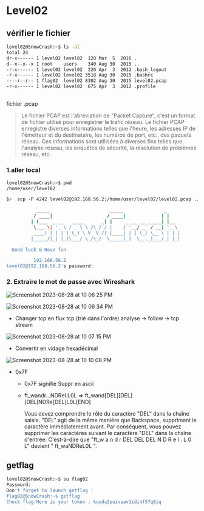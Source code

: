 # Level02

## vérifier le fichier

```sh
level02@SnowCrash:~$ ls -al
total 24
dr-x------ 1 level02 level02  120 Mar  5  2016 .
d--x--x--x 1 root    users    340 Aug 30  2015 ..
-r-x------ 1 level02 level02  220 Apr  3  2012 .bash_logout
-r-x------ 1 level02 level02 3518 Aug 30  2015 .bashrc
----r--r-- 1 flag02  level02 8302 Aug 30  2015 level02.pcap
-r-x------ 1 level02 level02  675 Apr  3  2012 .profile
```

##

fichier .pcap

> Le fichier PCAP est l'abréviation de "Packet Capture", c'est un format de fichier utilisé pour enregistrer le trafic réseau. Le fichier PCAP enregistre diverses informations telles que l'heure, les adresses IP de l'émetteur et du destinataire, les numéros de port, etc., des paquets réseau. Ces informations sont utilisées à diverses fins telles que l'analyse réseau, les enquêtes de sécurité, la résolution de problèmes réseau, etc.

### 1.aller local

```sh
level02@SnowCrash:~$ pwd
/home/user/level02

```

```sh
$>  scp -P 4242 level02@192.168.56.2:/home/user/level02/level02.pcap ./

           _____                      _____               _
          / ____|                    / ____|             | |
         | (___  _ __   _____      _| |     _ __ __ _ ___| |__
          \___ \| '_ \ / _ \ \ /\ / / |    | '__/ _` / __| '_ \
          ____) | | | | (_) \ V  V /| |____| | | (_| \__ \ | | |
         |_____/|_| |_|\___/ \_/\_/  \_____|_|  \__,_|___/_| |_|

  Good luck & Have fun

          192.168.56.2
level02@192.168.56.2's password:
```

### 2. Extraire le mot de passe avec Wireshark

![Screenshot 2023-08-28 at 10 06 25 PM](https://github.com/hyungyoo/snow-crash/assets/71254925/f97e26df-8570-42d1-8c57-98404a412316)

![Screenshot 2023-08-28 at 10 06 34 PM](https://github.com/hyungyoo/snow-crash/assets/71254925/45dc55f4-0eea-4d58-a3bd-3e5fd35f230a)

- Changer tcp en flux tcp (trié dans l'ordre)
  analyse -> follow -> tcp stream

![Screenshot 2023-08-28 at 10 07 15 PM](https://github.com/hyungyoo/snow-crash/assets/71254925/c6290112-2fda-4cc4-9ed9-1b73ebf1a3d5)

- Convertir en vidage hexadécimal

![Screenshot 2023-08-28 at 10 10 08 PM](https://github.com/hyungyoo/snow-crash/assets/71254925/505569f8-c52c-478e-b378-bbdb01ca5cf4)

- 0x7F

  - 0x7F signifie Suppr en ascii
  - ft_wandr...NDRel.L0L =>
    ft_wand[DEL][DEL][DEL]NDRe[DEL]L0L[END]

    Vous devez comprendre le rôle du caractère "DEL" dans la chaîne saisie. "DEL" agit de la même manière que Backspace, supprimant le caractère immédiatement avant.
    Par conséquent, vous pouvez supprimer les caractères suivant le caractère "DEL" dans la chaîne d'entrée. C'est-à-dire que "ft_w a n d r DEL DEL DEL N D R e l . L 0 L" devient " ft_waNDReL0L ".

## getflag

```sh
level02@SnowCrash:~$ su flag02
Password:
Don't forget to launch getflag !
flag02@SnowCrash:~$ getflag
Check flag.Here is your token : kooda2puivaav1idi4f57q8iq
```

